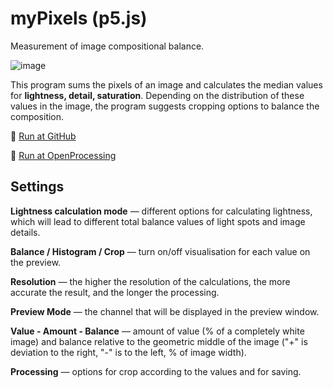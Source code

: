 # myPixels (p5.js)
Measurement of image compositional balance.

![image](https://user-images.githubusercontent.com/38255514/188309331-79eb915b-ba3c-4589-bffd-95c365c8cbe2.png)

This program sums the pixels of an image and calculates the median values for **lightness, detail, saturation**. Depending on the distribution of these values in the image, the program suggests cropping options to balance the composition.

🚀 [Run at GitHub](https://hayabuzo.github.io/myPixels/)

🏓 [Run at OpenProcessing](https://openprocessing.org/sketch/1638284)

## Settings

**Lightness calculation mode** — different options for calculating lightness, which will lead to different total balance values of light spots and image details.

**Balance / Histogram / Crop** — turn on/off visualisation for each value on the preview.

**Resolution** — the higher the resolution of the calculations, the more accurate the result, and the longer the processing.

**Preview Mode** — the channel that will be displayed in the preview window.

**Value - Amount - Balance** — amount of value (% of a completely white image) and balance relative to the geometric middle of the image ("+" is deviation to the right, "-" is to the left, % of image width).

**Processing** — options for crop according to the values and for saving.
